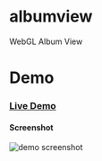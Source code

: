 albumview
========

WebGL Album View

Demo
====

### [Live Demo](http://qtip.github.com/albumview/albumview.html)
#### Screenshot
![demo screenshot](http://qtip.github.com/albumview/screenshot.png)

